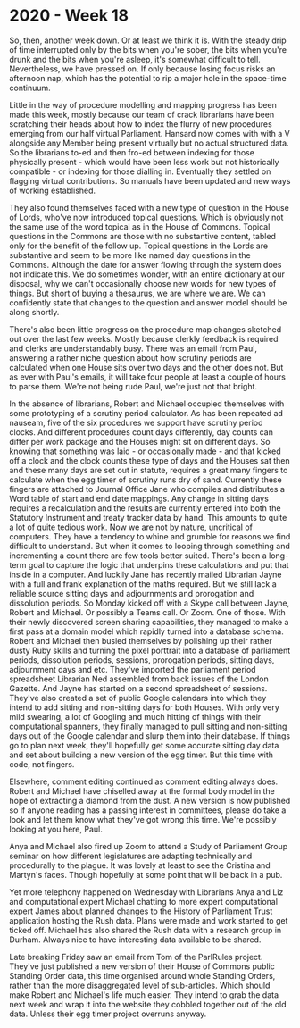 # 2020 - Week 18

So, then, another week down. Or at least we think it is. With the steady drip of time interrupted only by the bits when you're sober, the bits when you're drunk and the bits when you're asleep, it's somewhat difficult to tell. Nevertheless, we have pressed on. If only because losing focus risks an afternoon nap, which has the potential to rip a major hole in the space-time continuum. 

Little in the way of procedure modelling and mapping progress has been made this week, mostly because our team of crack librarians have been scratching their heads about how to index the flurry of new procedures emerging from our half virtual Parliament. Hansard now comes with with a V alongside any Member being present virtually but no actual structured data. So the librarians to-ed and then fro-ed between indexing for those physically present - which would have been less work but not historically compatible - or indexing for those dialling in. Eventually they settled on flagging virtual contributions. So manuals have been updated and new ways of working established.

They also found themselves faced with a new type of question in the House of Lords, who've now introduced topical questions. Which is obviously not the same use of the word topical as in the House of Commons. Topical questions in the Commons are those with no substantive content, tabled only for the benefit of the follow up. Topical questions in the Lords are substantive and seem to be more like named day questions in the Commons. Although the date for answer flowing through the system does not indicate this. We do sometimes wonder, with an entire dictionary at our disposal, why we can't occasionally choose new words for new types of things. But short of buying a thesaurus, we are where we are. We can confidently state that changes to the question and answer model should be along shortly.

There's also been little progress on the procedure map changes sketched out over the last few weeks. Mostly because clerkly feedback is required and clerks are understandably busy. There was an email from Paul, answering a rather niche question about how scrutiny periods are calculated when one House sits over two days and the other does not. But as ever with Paul's emails, it will take four people at least a couple of hours to parse them. We're not being rude Paul, we're just not that bright.

In the absence of librarians, Robert and Michael occupied themselves with some prototyping of a scrutiny period calculator. As has been repeated ad nauseam, five of the six procedures we support have scrutiny period clocks. And different procedures count days differently, day counts can differ per work package and the Houses might sit on different days. So knowing that something was laid - or occasionally made - and that kicked off a clock and the clock counts these type of days and the Houses sat then and these many days are set out in statute, requires a great many fingers to calculate when the egg timer of scrutiny runs dry of sand. Currently these fingers are attached to Journal Office Jane who compiles and distributes a Word table of start and end date mappings. Any change in sitting days requires a recalculation and the results are currently entered into both the Statutory Instrument and treaty tracker data by hand. This amounts to quite a lot of quite tedious work. Now we are not by nature, uncritical of computers. They have a tendency to whine and grumble for reasons we find difficult to understand. But when it comes to looping through something and incrementing a count there are few tools better suited. There's been a long-term goal to capture the logic that underpins these calculations and put that inside in a computer. And luckily Jane has recently mailed Librarian Jayne with a full and frank explanation of the maths required. But we still lack a reliable source sitting days and adjournments and prorogation and dissolution periods. So Monday kicked off with a Skype call between Jayne, Robert and Michael. Or possibly a Teams call. Or Zoom. One of those. With their newly discovered screen sharing capabilities, they managed to make a first pass at a domain model which rapidly turned into a database schema. Robert and Michael then busied themselves by polishing up their rather dusty Ruby skills and turning the pixel porttrait into a database of parliament periods, dissolution periods, sessions, prorogation periods, sitting days, adjournment days and etc. They've imported the parliament period spreadsheet Librarian Ned assembled from back issues of the London Gazette. And Jayne has started on a second spreadsheet of sessions. They've also created a set of public Google calendars into which they intend to add sitting and non-sitting days for both Houses. With only very mild swearing, a lot of Googling and much hitting of things with their computational spanners, they finally managed to pull sitting and non-sitting days out of the Google calendar and slurp them into their database. If things go to plan next week, they'll hopefully get some accurate sitting day data and set about building a new version of the egg timer. But this time with code, not fingers.

Elsewhere, comment editing continued as comment editing always does. Robert and Michael have chiselled away at the formal body model in the hope of extracting a diamond from the dust. A new version is now published so if anyone reading has a passing interest in committees, please do take a look and let them know what they've got wrong this time. We're possibly looking at you here, Paul.

Anya and Michael also fired up Zoom to attend a Study of Parliament Group seminar on how different legislatures are adapting technically and procedurally to the plague. It was lovely at least to see the Cristina and Martyn's faces. Though hopefully at some point that will be back in a pub.

Yet more telephony happened on Wednesday with Librarians Anya and Liz and computational expert Michael chatting to more expert computational expert James about planned changes to the History of Parliament Trust application hosting the Rush data. Plans were made and work started to get ticked off. Michael has also shared the Rush data with a research group in Durham. Always nice to have interesting data available to be shared.

Late breaking Friday saw an email from Tom of the ParlRules project. They've just published a new version of their House of Commons public Standing Order data, this time organised around whole Standing Orders, rather than the more disaggregated level of sub-articles. Which should make Robert and Michael's life much easier. They intend to grab the data next week and wrap it into the website they cobbled together out of the old data. Unless their egg timer project overruns anyway.







